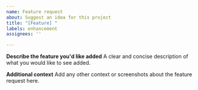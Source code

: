 ```yaml
---
name: Feature request
about: Suggest an idea for this project
title: "[Feature] "
labels: enhancement
assignees: ''

---
```


**Describe the feature you'd like added**
A clear and concise description of what you would like to see added.

**Additional context**
Add any other context or screenshots about the feature request here.
